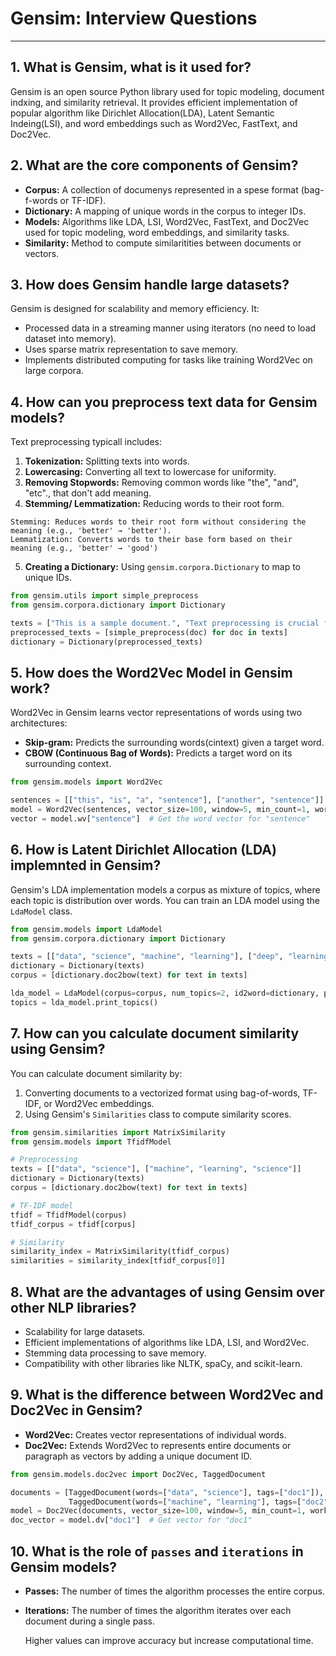 # Gensim: Interview Questions

---

## 1. What is Gensim, what is it used for?
Gensim is an open source Python library used for topic modeling, document indxing, and similarity retrieval.
It provides efficient implementation of popular algorithm like Dirichlet Allocation(LDA), Latent Semantic Indeing(LSI),
and word embeddings such as Word2Vec, FastText, and Doc2Vec.

## 2. What are the core components of Gensim?
- **Corpus:** A collection of documenys represented in a spese format (bag-f-words or TF-IDF).
- **Dictionary:** A mapping of unique words in the corpus to integer IDs.
- **Models:** Algorithms like LDA, LSI, Word2Vec, FastText, and Doc2Vec used for topic modeling,
  word embeddings, and similarity tasks.
- **Similarity:** Method to compute similaritities between documents or vectors.

## 3. How does Gensim handle large datasets?
Gensim is designed for scalability and memory efficiency. It:
- Processed data in a streaming manner using iterators (no need to load dataset into memory).
- Uses sparse matrix representation to save memory.
- Implements distributed computing for tasks like training Word2Vec on large corpora.

## 4. How can you preprocess text data for Gensim models?
Text preprocessing typicall includes:
1. **Tokenization:** Splitting texts into words.
2. **Lowercasing:** Converting all text to lowercase for uniformity.
3. **Removing Stopwords:** Removing common words like "the", "and", "etc"., that don't add meaning.
4. **Stemming/ Lemmatization:** Reducing words to their root form.
```
Stemming: Reduces words to their root form without considering the meaning (e.g., 'better' → 'better').
Lemmatization: Converts words to their base form based on their meaning (e.g., 'better' → 'good')
```
5. **Creating a Dictionary:** Using `gensim.corpora.Dictionary` to map to unique IDs.
```python
from gensim.utils import simple_preprocess
from gensim.corpora.dictionary import Dictionary

texts = ["This is a sample document.", "Text preprocessing is crucial for NLP."]
preprocessed_texts = [simple_preprocess(doc) for doc in texts]
dictionary = Dictionary(preprocessed_texts)
```

## 5. How does the Word2Vec Model in Gensim work?
Word2Vec in Gensim learns vector representations of words using two architectures:
- **Skip-gram:** Predicts the surrounding words(cintext) given a target word.
- **CBOW (Continuous Bag of Words):** Predicts a target word on its surrounding context.
```python
from gensim.models import Word2Vec

sentences = [["this", "is", "a", "sentence"], ["another", "sentence"]]
model = Word2Vec(sentences, vector_size=100, window=5, min_count=1, workers=4)
vector = model.wv["sentence"]  # Get the word vector for "sentence"
```

## 6. How is Latent Dirichlet Allocation (LDA) implemnted in Gensim?
Gensim's LDA implementation models a corpus as mixture of topics, where each topic is distribution over words.
You can train an LDA model using the `LdaModel` class.
```python
from gensim.models import LdaModel
from gensim.corpora.dictionary import Dictionary

texts = [["data", "science", "machine", "learning"], ["deep", "learning", "neural", "networks"]]
dictionary = Dictionary(texts)
corpus = [dictionary.doc2bow(text) for text in texts]

lda_model = LdaModel(corpus=corpus, num_topics=2, id2word=dictionary, passes=10)
topics = lda_model.print_topics()
```

## 7. How can you calculate document similarity using Gensim?
You can calculate document similarity by:
1. Converting documents to a vectorized format using bag-of-words, TF-IDF, or Word2Vec embeddings.
2. Using Gensim's `Similarities` class to compute similarity scores.
```python
from gensim.similarities import MatrixSimilarity
from gensim.models import TfidfModel

# Preprocessing
texts = [["data", "science"], ["machine", "learning", "science"]]
dictionary = Dictionary(texts)
corpus = [dictionary.doc2bow(text) for text in texts]

# TF-IDF model
tfidf = TfidfModel(corpus)
tfidf_corpus = tfidf[corpus]

# Similarity
similarity_index = MatrixSimilarity(tfidf_corpus)
similarities = similarity_index[tfidf_corpus[0]]
```

## 8. What are the advantages of using Gensim over other NLP libraries?
- Scalability for large datasets.
- Efficient implementations of algorithms like LDA, LSI, and Word2Vec.
- Stemming data processing to save memory.
- Compatibility with other libraries like NLTK, spaCy, and scikit-learn.

## 9. What is the difference between Word2Vec and Doc2Vec in Gensim?
- **Word2Vec:** Creates vector representations of individual words.
- **Doc2Vec:** Extends Word2Vec to represents entire documents or paragraph as vectors by adding a unique document ID.
```python
from gensim.models.doc2vec import Doc2Vec, TaggedDocument

documents = [TaggedDocument(words=["data", "science"], tags=["doc1"]),
             TaggedDocument(words=["machine", "learning"], tags=["doc2"])]
model = Doc2Vec(documents, vector_size=100, window=5, min_count=1, workers=4)
doc_vector = model.dv["doc1"]  # Get vector for "doc1"
```

## 10. What is the role of `passes` and `iterations` in Gensim models?
- **Passes:** The number of times the algorithm processes the entire corpus.
- **Iterations:** The number of times the algorithm iterates over each document during a single pass.

  Higher values can improve accuracy but increase computational time.


